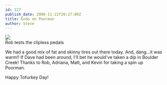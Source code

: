 ```yaml
---
id: 127
publish_date: 2006-11-22T20:27:00Z
title: Endo on Poorman
author: Steve
---
```

![](http://www.flagstafffrenzy.org/wp-content/uploads/2006/11/rob-pedals.jpg)  
Rob tests the clipless pedals

We had a good mix of fat and skinny tires out there today. And, dang...it was warm!! If Dave had been around, I'll bet he would've taken a dip in Boulder Creek! Thanks to Rob, Adriana, Matt, and Kevin for taking a spin up Poorman.

Happy Tofurkey Day!
